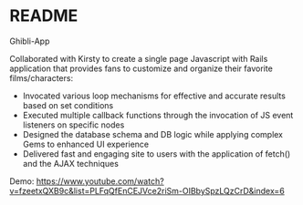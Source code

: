 # README
Ghibli-App

Collaborated with Kirsty to create a single page Javascript with Rails application that provides fans to customize and organize their favorite films/characters: 

* Invocated various loop mechanisms for effective and accurate results based on set conditions
* Executed multiple callback functions through the invocation of JS event listeners on specific nodes
* Designed the database schema and DB logic while applying complex Gems to enhanced UI experience
* Delivered fast and engaging site to users with the application of fetch() and the AJAX techniques


Demo: https://www.youtube.com/watch?v=fzeetxQXB9c&list=PLFqQfEnCEJVce2riSm-OIBbySpzLQzCrD&index=6 
